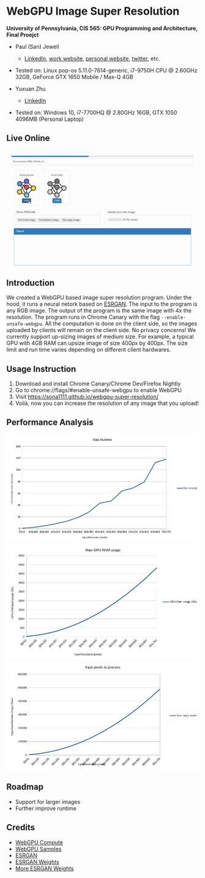 WebGPU Image Super Resolution
======================

**University of Pennsylvania, CIS 565: GPU Programming and Architecture, Final Proejct**

* Paul (San) Jewell
  * [LinkedIn](https://www.linkedin.com/in/paul-jewell-2aba7379), [work website](
    https://www.biociphers.org/paul-jewell-lab-member), [personal website](https://gitlab.com/inklabapp), [twitter](https://twitter.com/inklabapp), etc.
* Tested on: Linux pop-os 5.11.0-7614-generic, i7-9750H CPU @ 2.60GHz 32GB, GeForce GTX 1650 Mobile / Max-Q 4GB

* Yuxuan Zhu
  * [LinkedIn](https://www.linkedin.com/in/andrewyxzhu/)
* Tested on: Windows 10, i7-7700HQ @ 2.80GHz 16GB, GTX 1050 4096MB (Personal Laptop)

## Live Online

[![](img/Demo.gif)](https://sona1111.github.io/webgpu-super-resolution/)

## Introduction

We created a WebGPU based image super resolution program. Under the hood, it runs a neural netork based on [ESRGAN](https://github.com/xinntao/ESRGAN). The input to the program is any RGB image. The output of the program is the same image with 4x the resolution. The program runs in Chrome Canary with the flag `--enable-unsafe-webgpu`. All the computation is done on the client side, so the images uploaded by clients will remain on the client side. No privacy concerns! We currently support up-sizing images of medium size. For example, a typical GPU with 4GB RAM can upsize image of size 400px by 400px. The size limit and run time varies depending on different client hardwares.

## Usage Instruction
1. Download and install Chrome Canary/Chrome Dev/Firefox Nightly
2. Go to chrome://flags/#enable-unsafe-webgpu to enable WebGPU
3. Visit https://sona1111.github.io/webgpu-super-resolution/
4. Voilà, now you can increase the resolution of any image that you upload!

## Performance Analysis

![](benchmark/runtime.png)
![](benchmark/ramuse.png)
![](benchmark/numpx.png)

## Roadmap
- Support for larger images
- Further improve runtime

## Credits

* [WebGPU Compute](https://web.dev/gpu-compute/) 
* [WebGPU Samples](https://github.com/austinEng/webgpu-samples)
* [ESRGAN](https://arxiv.org/abs/1809.00219)
* [ESRGAN Weights](https://github.com/xinntao/ESRGAN)
* [More ESRGAN Weights](https://github.com/xinntao/Real-ESRGAN)
